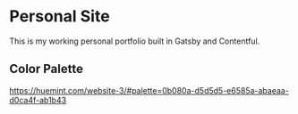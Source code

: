 
# Personal Site
This is my working personal portfolio built in Gatsby and Contentful.

## Color Palette
https://huemint.com/website-3/#palette=0b080a-d5d5d5-e6585a-abaeaa-d0ca4f-ab1b43
